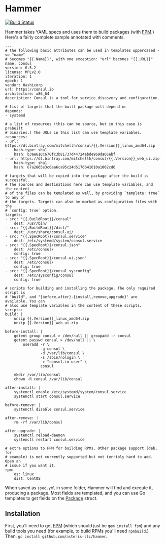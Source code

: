 # Hammer

[![Build Status](https://travis-ci.org/asteris-llc/hammer.svg)](https://travis-ci.org/asteris-llc/hammer)

Hammer takes YAML specs and uses them to build packages (with
[FPM](https://github.com/jordansissel/fpm).) Here's a fairly complete sample
annotated with comments.

    ---
    # the following basic attributes can be used in templates uppercased - so "name"
    # becomes "{{.Name}}", with one exception: "url" becomes "{{.URL}}"
    name: consul
    version: 0.5.2
    license: MPLv2.0
    iteration: 1
    epoch: 1
    vendor: Hashicorp
    url: https://consul.io
    architecture: x86_64
    description: Consul is a tool for service discovery and configuration.

    # list of targets that the built package will depend on
    depends:
    - systemd

    # a list of resources (this can be source, but in this case is prebuilt
    # binaries.) The URLs in this list can use template variables.
    resources:
    - url: https://dl.bintray.com/mitchellh/consul/{{.Version}}_linux_amd64.zip
        hash-type: sha1
        hash: b3ae610c670fc3b81737d44724ebde969da66ebf
    - url: https://dl.bintray.com/mitchellh/consul/{{.Version}}_web_ui.zip
        hash-type: sha1
        hash: 67a2665e3c6aa6ca95c24d6176641010a1002cd6

    # targets that will be copied into the package after the build is successful.
    # The sources and destinations here can use template variables, and the content
    # of the files can be templated as well, by providing `template: true` to any of
    # the targets. Targets can also be marked as configuration files with the
    # `config: true` option.
    targets:
    - src: "{{.BuildRoot}}/consul"
        dest: /usr/bin/
    - src: "{{.BuildRoot}}/dist/"
        dest: /usr/share/consul-ui/
    - src: "{{.SpecRoot}}/consul.service"
        dest: /etc/systemd/system/consul.service
    - src: "{{.SpecRoot}}/consul.json"
        dest: /etc/consul/
        config: true
    - src: "{{.SpecRoot}}/consul-ui.json"
        dest: /etc/consul/
        config: true
    - src: "{{.SpecRoot}}/consul.sysconfig"
        dest: /etc/sysconfig/consul
        config: true

    # scripts for building and installing the package. The only required script is
    # "build", and "{before,after}-{install,remove,upgrade}" are available. You can
    # also use template variables in the content of these scripts.
    scripts:
    build: |
        unzip {{.Version}}_linux_amd64.zip
        unzip {{.Version}}_web_ui.zip

    before-install: |
        getent group consul > /dev/null || groupadd -r consul
        getent passwd consul > /dev/null || \
            useradd -r \
                    -g consul \
                    -d /var/lib/consul \
                    -s /sbin/nologin \
                    -c "consul.io user" \
                    consul

        mkdir /var/lib/consul
        chown -R consul /var/lib/consul

    after-install: |
        systemctl enable /etc/systemd/system/consul.service
        systemctl start consul.service

    before-remove: |
        systemctl disable consul.service

    after-remove: |
        rm -rf /var/lib/consul

    after-upgrade: |
        systemctl reload-daemon
        systemctl restart consul.service

    # extra options to FPM for building RPMs. Other package support (deb, for
    # example) is not currently supported but not terribly hard to add. Open an
    # issue if you want it.
    rpm:
        os: linux
        dist: CentOS

When saved as `spec.yml` in some folder, Hammer will find and execute it,
producing a package. Most fields are templated, and you can use Go templates to
get fields on the
[Package](https://godoc.org/github.com/asteris-llc/hammer/hammer#Package) struct.

## Installation

First, you'll need to get [FPM](https://github.com/jordansissel/fpm) (which
should just be `gem install fpm`) and any build tools you need (for example, to
build RPMs you'll need `rpmbuild`.) Then, `go install
github.com/asteris-llc/hammer`.
